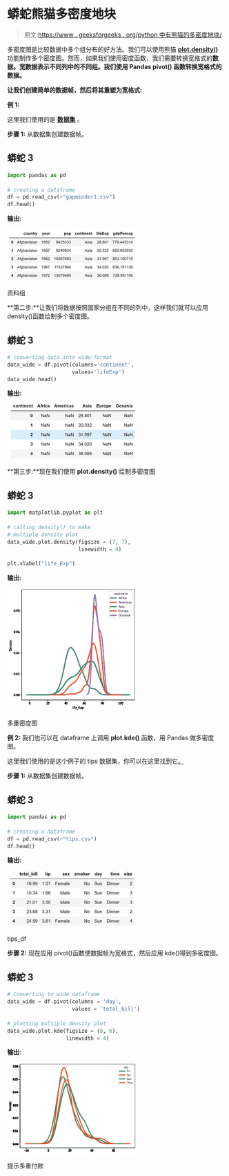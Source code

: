 # 蟒蛇熊猫多密度地块

> 原文:[https://www . geeksforgeeks . org/python 中有熊猫的多密度地块/](https://www.geeksforgeeks.org/multiple-density-plots-with-pandas-in-python/)

多密度图是比较数据中多个组分布的好方法。我们可以使用熊猫 [**plot.density()**](https://www.geeksforgeeks.org/density-plots-with-pandas-in-python/) 功能制作多个密度图。然而，如果我们使用密度函数，我们需要转换宽格式的**数据。宽数据表示不同列中的不同组。我们使用 Pandas **pivot()** 函数转换宽格式的数据。**

**让我们创建简单的数据帧，然后将其重塑为宽格式:**

**例 1:**

这里我们使用的是 [**数据集**](https://drive.google.com/file/d/1mi_EF-d_SPJt8TflPjzHjhK_LgQxD055/view?usp=sharing) 。

**步骤 1:** 从数据集创建数据帧。

## 蟒蛇 3

```py
import pandas as pd

# creating a dataframe
df = pd.read_csv(r"gapminder1.csv")
df.head()
```

**输出:**

![](img/0d0c6e2f88bb4597213e3f5e286c2fef.png)

资料组

**第二步:**让我们将数据按照国家分组在不同的列中，这样我们就可以应用 density()函数绘制多个密度图。

## 蟒蛇 3

```py
# converting data into wide-format
data_wide = df.pivot(columns='continent',
                     values='lifeExp')
data_wide.head()
```

**输出:**

![](img/604e89643192db6d595a648434e8d5ec.png)

**第三步:**现在我们使用 **plot.density()** 绘制多密度图

## 蟒蛇 3

```py
import matplotlib.pyplot as plt

# calling density() to make
# multiple density plot 
data_wide.plot.density(figsize = (7, 7),
                       linewidth = 4)

plt.xlabel("life_Exp")
```

**输出:**

![](img/21fd2dfa6d9e55da7fb7c52c8e2c23d3.png)

多重密度图

**例 2:** 我们也可以在 dataframe 上调用 **plot.kde()** 函数，用 Pandas 做多密度图。

这里我们使用的是这个例子的 tips 数据集，你可以在这里找到它[。](https://github.com/mwaskom/seaborn-data/blob/master/tips.csv)

**步骤 1:** 从数据集创建数据帧。

## 蟒蛇 3

```py
import pandas as pd

# creating a dataframe
df = pd.read_csv(r"tips.csv")
df.head()
```

**输出:**

![](img/1f96c97ea22d53c395917056b9e981ee.png)

tips_df

**步骤 2:** 现在应用 pivot()函数使数据帧为宽格式，然后应用 kde()得到多密度图。

## 蟒蛇 3

```py
# Converting to wide dataframe
data_wide = df.pivot(columns = 'day',
                     values = 'total_bill')

# plotting multiple density plot
data_wide.plot.kde(figsize = (8, 6),
                   linewidth = 4)
```

**输出:**

![](img/2b740cb622fecf2925bf9f65b6dc3994.png)

提示多重付款